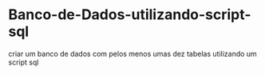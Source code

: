 # Banco-de-Dados-utilizando-script-sql
 criar um banco de dados com pelos menos umas dez tabelas utilizando um script sql
